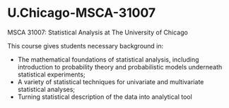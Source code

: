 # U.Chicago-MSCA-31007
MSCA 31007: Statistical Analysis at The University of Chicago

This course gives students necessary background in:
- The mathematical foundations of statistical analysis, including introduction to probability theory and probabilistic models underneath
statistical experiments;
- A variety of statistical techniques for univariate and multivariate statistical analyses;
- Turning statistical description of the data into analytical tool
